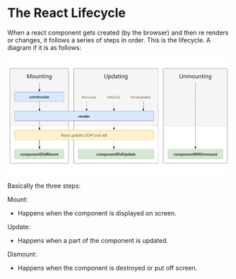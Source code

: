 # The React Lifecycle

When a react component gets created (by the browser) and then re renders or changes, it follows a series of steps in order. This is the lifecycle. A diagram if it is as follows:

![Life Cycle](lifecycle.png)

Basically the three steps:

Mount:
- Happens when the component is displayed on screen.

Update:
- Happens when a part of the component is updated. 

Dismount:
- Happens when the component is destroyed or put off screen.